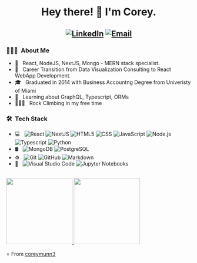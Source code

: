 <h1 align="center"> Hey there! 👋 I'm Corey.</h1>
<h2 align="center">
<a href="https://www.linkedin.com/in/michael-munn-73228958/"><img alt="LinkedIn" src="https://img.shields.io/badge/LinkedIn-Corey%20Munn-blueviolet?style=for-the-badge&logo=linkedin"></a>
<a href="mailto:coreymunn3@gmail.com"><img alt="Email" src="https://img.shields.io/badge/Email-coreymunn3@gmail.com-blueviolet?style=for-the-badge&logo=gmail"></a>
</h2>

<h3> 👨🏻‍💻 &nbsp;About Me </h3>

- 🤔 &nbsp; React, NodeJS, NextJS, Mongo - MERN stack specialist. 
- 💼 &nbsp; Career Transition from Data Visualization Consulting to React WebApp Development. 
- 🎓 &nbsp; Graduated in 2014 with Business Accountng Degree from Univeristy of Miami
- 🌱 &nbsp; Learning about GraphQL, Typescript, ORMs
- 🧗🏻‍♂️ &nbsp; Rock Climbing in my free time

<h3> 🛠 &nbsp;Tech Stack</h3>

- 💻 &nbsp;
  ![React](https://img.shields.io/badge/-React-333333?style=flat-square&logo=react)
  ![NextJS](https://img.shields.io/badge/-NextJs-333333?style=flat-square&logo=react)
  ![HTML5](https://img.shields.io/badge/-HTML5-333333?style=flat-square&logo=HTML5)
  ![CSS](https://img.shields.io/badge/-CSS-333333?style=flat-square&logo=CSS3&logoColor=1572B6)
  ![JavaScript](https://img.shields.io/badge/-JavaScript-333333?style=flat-square&logo=javascript)
  ![Node.js](https://img.shields.io/badge/-Node.js-333333?style=flat-square&logo=node.js)
  ![Typescript](https://img.shields.io/badge/TypeScript-333333?style=flat-square&logo=typescript&logoColor=white)
  ![Python](https://img.shields.io/badge/-Python-333333?style=flat-square&logo=python)
- 🛢 &nbsp;
  ![MongoDB](https://img.shields.io/badge/-MongoDB-333333?style=flat-square&logo=mongodb)
  ![PostgreSQL](https://img.shields.io/badge/PostgreSQL-333333?style=flat-square&logo=postgresql&logoColor=white)
- ⚙️ &nbsp;
  ![Git](https://img.shields.io/badge/-Git-333333?style=flat-square&logo=git)
  ![GitHub](https://img.shields.io/badge/-GitHub-333333?style=flat-square&logo=github)
  ![Markdown](https://img.shields.io/badge/-Markdown-333333?style=flat-square&logo=markdown)
- 🔧 &nbsp;
  ![Visual Studio Code](https://img.shields.io/badge/-Visual%20Studio%20Code-333333?style=flat-square&logo=visual-studio-code&logoColor=007ACC)
  ![Jupyter Notebooks](https://img.shields.io/badge/-Jupyter%20Notebook-333333?style=flat-square&logo=jupyter&logoColor=orange)

<br/>

<a href="https://github.com/coreymunn3">
  <img height="180em" src="https://github-readme-stats.vercel.app/api?username=coreymunn3&theme=buefy&show_icons=true" />
  <img height="180em" src="https://github-readme-stats.vercel.app/api/top-langs/?username=coreymunn3&theme=buefy&layout=compact" />
</a>

<br/>

⭐️ From [coreymunn3](https://github.com/coreymunn3)
